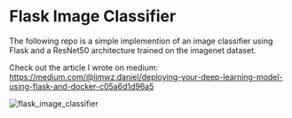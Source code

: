 # Flask Image Classifier

The following repo is a simple implemention of an image classifier using Flask and a ResNet50 architecture trained on the imagenet dataset.

Check out the article I wrote on medium: https://medium.com/@limwz.daniel/deploying-your-deep-learning-model-using-flask-and-docker-c05a6d1d96a5 

![flask_image_classifier](https://user-images.githubusercontent.com/52344837/61465768-4abe5480-a9ab-11e9-88fb-46fa543fd8e7.gif)
